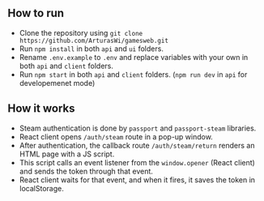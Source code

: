 ## How to run

- Clone the repository using
  `git clone https://github.com/ArturasWi/gamesweb.git`
- Run `npm install` in both `api` and `ui` folders.
- Rename `.env.example` to `.env` and replace variables with your own in both `api` and `client` folders.
- Run `npm start` in both `api` and `client` folders. (`npm run dev` in `api` for developemenet mode)

## How it works

- Steam authentication is done by `passport` and `passport-steam` libraries.
- React client opens `/auth/steam` route in a pop-up window.
- After authentication, the callback route `/auth/steam/return` renders an HTML page with a JS script.
- This script calls an event listener from the `window.opener` (React client) and sends the token through that event.
- React client waits for that event, and when it fires, it saves the token in localStorage.
